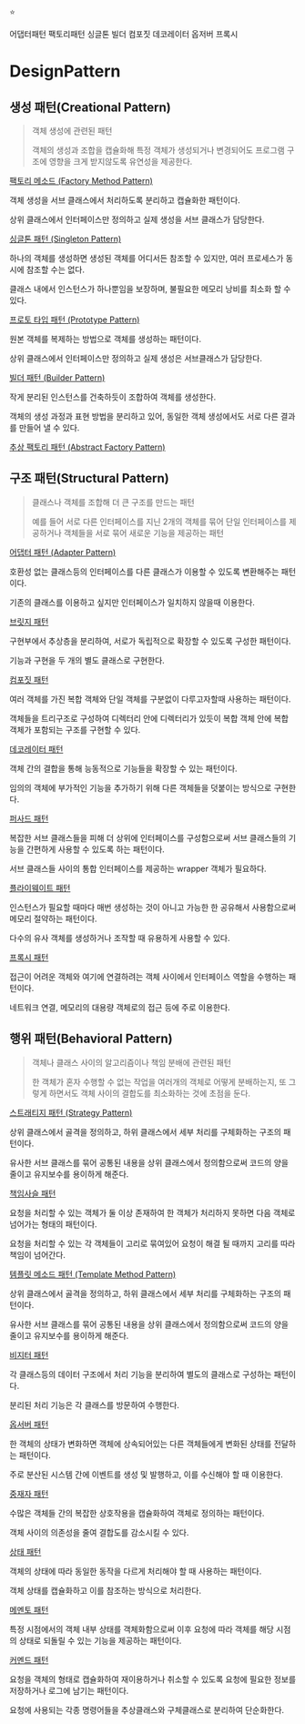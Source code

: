 :star:

어댑터패턴 팩토리패턴 싱글톤 빌더 컴포짓 데코레이터 옵저버 프록시



# DesignPattern

## 생성 패턴(Creational Pattern)

> 객체 생성에 관련된 패턴
>
> 객체의 생성과 조합을 캡슐화해 특정 객체가 생성되거나 변경되어도 프로그램 구조에 영향을 크게 받지않도록 유연성을 제공한다.





[팩토리 메소드 (Factory Method Pattern)](https://github.com/tesschung/DesignPattern/blob/master/12_Factory_Method_Pattern.md)

객체 생성을 서브 클래스에서 처리하도록 분리하고 캡슐화한 패턴이다.

상위 클래스에서 인터페이스만 정의하고 실제 생성을 서브 클래스가 담당한다.



[싱글톤 패턴 (Singleton Pattern)](https://github.com/tesschung/DesignPattern/blob/master/13_Singleton_Pattern.md)

하나의 객체를 생성하면 생성된 객체를 어디서든 참조할 수 있지만, 여러 프로세스가 동시에 참조할 수는 없다.

클래스 내에서 인스턴스가 하나뿐임을 보장하며, 불필요한 메모리 낭비를 최소화 할 수 있다.



[프로토 타입 패턴 (Prototype Pattern)](https://github.com/tesschung/DesignPattern/blob/master/14_Prototype_Pattern.md)

원본 객체를 복제하는 방법으로 객체를 생성하는 패턴이다.

상위 클래스에서 인터페이스만 정의하고 실제 생성은 서브클래스가 담당한다.



[빌더 패턴 (Builder Pattern)](https://github.com/tesschung/DesignPattern/blob/master/15_Builder_Pattern.md)

작게 분리된 인스턴스를 건축하듯이 조합하여 객체를 생성한다.

객체의 생성 과정과 표현 방법을 분리하고 있어, 동일한 객체 생성에서도 서로 다른 결과를 만들어 낼 수 있다.



[추상 팩토리 패턴 (Abstract Factory Pattern)]()





## 구조 패턴(Structural Pattern)

>클래스나 객체를 조합해 더 큰 구조를 만드는 패턴
>
>예를 들어 서로 다른 인터페이스를 지닌 2개의 객체를 묶어 단일 인터페이스를 제공하거나 객체들을 서로 묶어 새로운 기능을 제공하는 패턴



[어댑터 패턴 (Adapter Pattern)](https://github.com/tesschung/DesignPattern/blob/master/10_Adapter_Pattern.md)

호환성 없는 클래스등의 인터페이스를 다른 클래스가 이용할 수 있도록 변환해주는 패턴이다.

기존의 클래스를 이용하고 싶지만 인터페이스가 일치하지 않을때 이용한다.



[브릿지 패턴]()

구현부에서 추상층을 분리하여, 서로가 독립적으로 확장할 수 있도록 구성한 패턴이다.

기능과 구현을 두 개의 별도 클래스로 구현한다.



[컴포짓 패턴]()

여러 객체를 가진 복합 객체와 단일 객체를 구분없이 다루고자할때 사용하는 패턴이다.

객체들을 트리구조로 구성하여 디렉터리 안에 디렉터리가 있듯이 복합 객체 안에 복합 객체가 포함되는 구조를 구현할 수 있다.



[데코레이터 패턴]()

객체 간의 결합을 통해 능동적으로 기능들을 확장할 수 있는 패턴이다.

임의의 객체에 부가적인 기능을 추가하기 위해 다른 객체들을 덧붙이는 방식으로 구현한다.



[퍼사드 패턴]()

복잡한 서브 클래스들을 피해 더 상위에 인터페이스를 구성함으로써 서브 클래스들의 기능을 간편하게 사용할 수 있도록 하는 패턴이다.

서브 클래스들 사이의 통합 인터페이스를 제공하는 wrapper 객체가 필요하다.



[플라이웨이트 패턴]()

인스턴스가 필요할 때마다 매번 생성하는 것이 아니고 가능한 한 공유해서 사용함으로써 메모리 절약하는 패턴이다.

다수의 유사 객체를 생성하거나 조작할 때 유용하게 사용할 수 있다.



[프록시 패턴]()

접근이 어려운 객체와 여기에 연결하려는 객체 사이에서 인터페이스 역할을 수행하는 패턴이다.

네트워크 연결, 메모리의 대용량 객체로의 접근 등에 주로 이용한다.



## 행위 패턴(Behavioral Pattern)

> 객체나 클래스 사이의 알고리즘이나 책임 분배에 관련된 패턴
>
> 한 객체가 혼자 수행할 수 없는 작업을 여러개의 객체로 어떻게 분배하는지, 또 그렇게 하면서도 객체 사이의 결합도를 최소화하는 것에 초점을 둔다.



[스트래티지 패턴 (Strategy Pattern)](https://github.com/tesschung/DesignPattern/blob/master/09_Strategy_Pattern.md)

상위 클래스에서 골격을 정의하고, 하위 클래스에서 세부 처리를 구체화하는 구조의 패턴이다.

유사한 서브 클래스를 묶어 공통된 내용을 상위 클래스에서 정의함으로써 코드의 양을 줄이고 유지보수를 용이하게 해준다.



[책임사슬 패턴]()

요청을 처리할 수 있는 객체가 둘 이상 존재하여 한 객체가 처리하지 못하면 다음 객체로 넘어가는 형태의 패턴이다.

요청을 처리할 수 있는 각 객체들이 고리로 묶여있어 요청이 해결 될 때까지 고리를 따라 책임이 넘어간다.



[템플릿 메소드 패턴 (Template Method Pattern)](https://github.com/tesschung/DesignPattern/blob/master/11_Template_Method_Pattern.md)

상위 클래스에서 골격을 정의하고, 하위 클래스에서 세부 처리를 구체화하는 구조의 패턴이다.

유사한 서브 클래스를 묶어 공통된 내용을 상위 클래스에서 정의함으로써 코드의 양을 줄이고 유지보수를 용이하게 해준다.



[비지터 패턴]()

각 클래스등의 데이터 구조에서 처리 기능을 분리하여 별도의 클래스로 구성하는 패턴이다.

분리된 처리 기능은 각 클래스를 방문하여 수행한다.



[옵서버 패턴]()

한 객체의 상태가 변화하면 객체에 상속되어있는 다른 객체들에게 변화된 상태를 전달하는 패턴이다.

주로 분산된 시스템 간에 이벤트를 생성 및 발행하고, 이를 수신해야 할 때 이용한다.



[중재자 패턴]()

수많은 객체들 간의 복잡한 상호작용을 캡슐화하여 객체로 정의하는 패턴이다.

객체 사이의 의존성을 줄여 결합도를 감소시킬 수 있다.



[상태 패턴]()

객체의 상태에 따라 동일한 동작을 다르게 처리해야 할 때 사용하는 패턴이다.

객체 상태를 캡슐화하고 이를 참조하는 방식으로 처리한다.



[메멘토 패턴]()

특정 시점에서의 객체 내부 상태를 객체화함으로써 이후 요청에 따라 객체를 해당 시점의 상태로 되돌릴 수 있는 기능을 제공하는 패턴이다.



[커멘드 패턴]()

요청을 객체의 형태로 캡슐화하여 재이용하거나 취소할 수 있도록 요청에 필요한 정보를 저장하거나 로그에 남기는 패턴이다.

요청에 사용되는 각종 명령어들을 추상클래스와 구체클래스로 분리하여 단순화한다.

